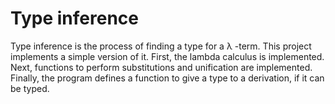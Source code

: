 # Type inference

Type inference is the process of finding a type for a λ -term. 
This project implements a simple version of it. First, the lambda calculus is implemented. 
Next, functions to perform substitutions and unification are implemented.
Finally, the program defines a function to give a type to a derivation, if it can be typed.

